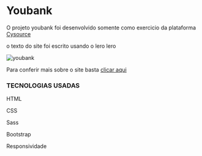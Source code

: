 # Youbank

<p> O projeto youbank foi desenvolvido somente como exercicio da plataforma <a href="https://www.cysource.com.br/" target="_blank"> Cysource</a>
  
o texto do site foi escrito usando o lero lero  


![youbank](https://user-images.githubusercontent.com/61089592/166340794-a4692c5b-664d-4047-8d44-69ad3ee88759.gif)


Para conferir mais sobre o site basta <a href="https://shacrony.github.io/youbank/" target="_blank"> clicar aqui </a> 

<h3> TECNOLOGIAS USADAS </h3>

HTML

CSS

Sass

Bootstrap

Responsividade
